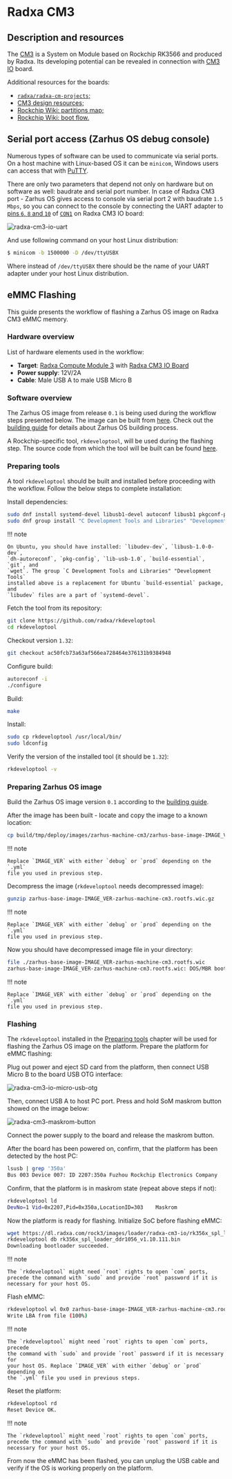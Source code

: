 # Radxa CM3

## Description and resources

The [CM3](https://wiki.radxa.com/Rock3/CM3) is a System on Module based on
Rockchip RK3566 and produced by Radxa. Its developing potential can be revealed
in connection with [CM3 IO](https://wiki.radxa.com/Rock3/CM3/IO) board.

Additional resources for the boards:

* [`radxa/radxa-cm-projects`;](https://github.com/radxa/radxa-cm-projects/tree/main/cm3)
* [CM3 design resources;](https://radxa.com/products/cm/cm3/#design-resources)
* [Rockchip Wiki: partitions map;](https://opensource.rock-chips.com/wiki_Partitions)
* [Rockchip Wiki: boot flow.](https://opensource.rock-chips.com/wiki_Boot_option#Boot_introduce)

## Serial port access (Zarhus OS debug console)

Numerous types of software can be used to communicate via serial ports. On a
host machine with Linux-based OS it can be `minicom`, Windows users can access
that with [PuTTY](https://www.putty.org/).

There are only two parameters that depend not only on hardware but on software
as well: baudrate and serial port number. In case of Radxa CM3 port - Zarhus OS
gives access to console via serial port 2 with baudrate `1.5 Mbps`, so you can
connect to the console by connecting the UART adapter to [pins `6`, `8` and
`10`](https://wiki.radxa.com/Rock3/CM3/IO/GPIO) of
[`CON1`](https://wiki.radxa.com/Rock3/CM3/IO/pinout) on Radxa CM3 IO board:

![radxa-cm3-io-uart](./img/radxa_cm3_io_uart.jpg)

And use following command on your host Linux distribution:

```bash
$ minicom -b 1500000 -D /dev/ttyUSBX
```

Where instead of `/dev/ttyUSBX` there should be the name of your UART adapter
under your host Linux distribution.

## eMMC Flashing

This guide presents the workflow of flashing a Zarhus OS image on Radxa CM3 eMMC
memory.

### Hardware overview

List of hardware elements used in the workflow:

* **Target**: [Radxa Compute Module 3][cm3] with [Radxa CM3 IO Board][iob]
* **Power supply**: 12V/2A
* **Cable**: Male USB A to male USB Micro B

[cm3]: https://wiki.radxa.com/Rock3/CM/CM3
[iob]: https://wiki.radxa.com/Rock3/CM3/IO

### Software overview

The Zarhus OS image from release `0.1` is being used during the workflow steps
presented below. The image can be built from
[here](https://github.com/zarhus/meta-zarhus/tree/v0.1). Check out the [building
guide](../getting-started/building.md) for details about Zarhus OS building process.

A Rockchip-specific tool, `rkdeveloptool`, will be used during the flashing
step. The source code from which the tool will be built can be found 
[here](https://github.com/radxa/rkdeveloptool).

### Preparing tools

A tool `rkdeveloptool` should be built and installed before proceeding with the
workflow. Follow the below steps to complete installation:

Install dependencies:

```bash
sudo dnf install systemd-devel libusb1-devel autoconf libusb1 pkgconf-pkg-config
sudo dnf group install "C Development Tools and Libraries" "Development Tools"
```
!!! note

    On Ubuntu, you should have installed: `libudev-dev`, `libusb-1.0-0-dev`,
    `dh-autoreconf`, `pkg-config`, `lib-usb-1.0`, `build-essential`, `git`, and
    `wget`. The group `C Development Tools and Libraries" "Development Tools`
    installed above is a replacement for Ubuntu `build-essential` package, and
    `libudev` files are a part of `systemd-devel`.

Fetch the tool from its repository:

```bash
git clone https://github.com/radxa/rkdeveloptool
cd rkdeveloptool
```

Checkout version `1.32`:

```bash
git checkout ac50fcb73a63af566ea728464e376131b9384948
```

Configure build:

```bash
autoreconf -i
./configure
```

Build:

```bash
make
```

Install:

```bash
sudo cp rkdeveloptool /usr/local/bin/
sudo ldconfig
```

Verify the version of the installed tool (it should be `1.32`):

```bash
rkdeveloptool -v
```

### Preparing Zarhus OS image

Build the Zarhus OS image version `0.1` according to the [building
guide](../getting-started/building.md).

After the image has been built - locate and copy the image to a known location:


```bash
cp build/tmp/deploy/images/zarhus-machine-cm3/zarhus-base-image-IMAGE_VER-zarhus-machine-cm3.rootfs.wic.gz ./
```

!!! note

    Replace `IMAGE_VER` with either `debug` or `prod` depending on the `.yml`
    file you used in previous step.

Decompress the image (`rkdeveloptool` needs decompressed image):

```bash
gunzip zarhus-base-image-IMAGE_VER-zarhus-machine-cm3.rootfs.wic.gz
```

!!! note

    Replace `IMAGE_VER` with either `debug` or `prod` depending on the `.yml`
    file you used in previous step.

Now you should have decompressed image file in your directory:

```bash
file ./zarhus-base-image-IMAGE_VER-zarhus-machine-cm3.rootfs.wic 
zarhus-base-image-IMAGE_VER-zarhus-machine-cm3.rootfs.wic: DOS/MBR boot sector; partition 1 : ID=0xee, start-CHS (0x0,0,2), end-CHS (0x3ff,255,63), startsector 1, 687763 sectors, extended partition table (last)
```

!!! note

    Replace `IMAGE_VER` with either `debug` or `prod` depending on the `.yml`
    file you used in previous step.


### Flashing

The `rkdeveloptool` installed in the [Preparing tools](#preparing-tools) chapter
will be used for flashing the Zarhus OS image on the platform. Prepare the
platform for eMMC flashing:

Plug out power and eject SD card from the platform, then connect USB Micro B to
the board USB OTG interface:

![radxa-cm3-io-micro-usb-otg](./img/radxa_cm3_io_micro_usb_otg.jpeg)

<!-- Source: https://wiki.radxa.com/File:Cm3_io_micro_usb.jpeg -->

Then, connect USB A to host PC port. Press and hold SoM maskrom button showed on
the image below:

![radxa-cm3-maskrom-button](./img/radxa_cm3_maskrom_button.jpg)

<!-- Source: https://wiki.radxa.com/File:Cm3-io-key.jpeg -->

Connect the power supply to the board and release the maskrom button.

After the board has been powered on, confirm, that the platform has been
detected by the host PC:

```bash
lsusb | grep '350a'
Bus 003 Device 007: ID 2207:350a Fuzhou Rockchip Electronics Company
```

Confirm, that the platform is in maskrom state (repeat above steps if not):

```bash
rkdeveloptool ld
DevNo=1	Vid=0x2207,Pid=0x350a,LocationID=303	Maskrom
```

Now the platform is ready for flashing. Initialize SoC before flashing eMMC:

```bash
wget https://dl.radxa.com/rock3/images/loader/radxa-cm3-io/rk356x_spl_loader_ddr1056_v1.10.111.bin
rkdeveloptool db rk356x_spl_loader_ddr1056_v1.10.111.bin
Downloading bootloader succeeded.
```

!!! note

    The `rkdeveloptool` might need `root` rights to open `com` ports,
    precede the command with `sudo` and provide `root` password if it is
    necessary for your host OS.

Flash eMMC:

```bash
rkdeveloptool wl 0x0 zarhus-base-image-IMAGE_VER-zarhus-machine-cm3.rootfs.wic
Write LBA from file (100%)
```

!!! note

    The `rkdeveloptool` might need `root` rights to open `com` ports, precede
    the command with `sudo` and provide `root` password if it is necessary for
    your host OS. Replace `IMAGE_VER` with either `debug` or `prod` depending on
    the `.yml` file you used in previous steps.

Reset the platform:

```bash
rkdeveloptool rd
Reset Device OK.
```

!!! note

    The `rkdeveloptool` might need `root` rights to open `com` ports,
    precede the command with `sudo` and provide `root` password if it is
    necessary for your host OS.

From now the eMMC has been flashed, you can unplug the USB cable and verify if
the OS is working properly on the platform.
